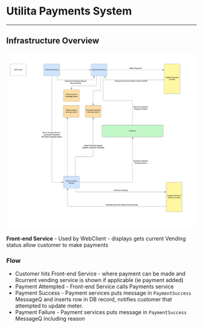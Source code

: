 # Utilita Payments System
-------------------------
  
  
## Infrastructure Overview

![Payments System Block Flow](Utilita-Block-Flow2-With-Payment-Success.svg 'Block Flow Payments System')
  

**Front-end Service** - Used by WebClient - displays gets current Vending status allow customer to make payments

### Flow
  - Customer hits Front-end Service - where payment can be made and Rcurrent vending service is shown if applicable (ie payment added)
  - Payment Attempted - Front-end Service calls Payments service
  - Payment Success - Payment services puts message in `PaymentSuccess` MessageQ and inserts row in DB record, notifies customer that attempted to update meter.
  - Payment Failure -  Payment services puts message in `PaymentSuccess` MessageQ including reason
 

